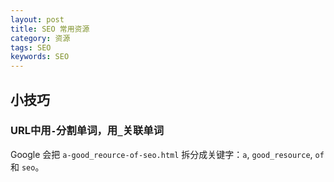 ```yaml
---
layout: post
title: SEO 常用资源
category: 资源
tags: SEO
keywords: SEO
---
```


## 小技巧

### URL中用`-`分割单词，用`_`关联单词

Google 会把 `a-good_reource-of-seo.html` 拆分成关键字：`a`, `good_resource`, `of` 和 `seo`。
